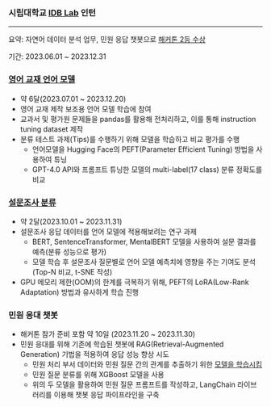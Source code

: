 ### 시립대학교 [IDB Lab](https://intelligent-big-data-lab.notion.site) 인턴

---
요약: 자연어 데이터 분석 업무, 민원 응답 챗봇으로 [해커톤 2등 수상](https://kdatascience.kr/conference/event)  

기간: 2023.06.01 ~ 2023.12.31  


### [영어 교재 언어 모델](https://github.com/eunsik-kim/IBDlab_internship/tree/main/survey_classification)

- 약 6달(2023.07.01 ~ 2023.12.20)
- 영어 교재 제작 보조용 언어 모델 학습에 참여
- 교과서 및 평가원 문제들을 pandas를 활용해 전처리하고, 이를 통해 instruction tuning dataset 제작
- 분류 테스트 과제(Tips)를 수행하기 위해 모델을 학습하고 비교 평가를 수행
    - 언어모델을 Hugging Face의 PEFT(Parameter Efficient Tuning) 방법을 사용하여 튜닝
    - GPT-4.0 API와 프롬프트 튜닝한 모델의 multi-label(17 class) 분류 정확도를 비교

### [설문조사 분류](https://github.com/eunsik-kim/IBDlab_internship/tree/main/survey_classification)

- 약 2달(2023.10.01 ~ 2023.11.31)
- 설문조사 응답 데이터를 언어 모델에 적용해보려는 연구 과제
    - BERT, SentenceTransformer, MentalBERT 모델을 사용하여 설문 결과를 예측(분류 성능으로 평가)
    - 모델 학습 후 설문조사 질문별로 언어 모델 예측치에 영향을 주는 기여도 분석(Top-N 비교, t-SNE 작성)
- GPU 메모리 제한(OOM)의 한계를 극복하기 위해, PEFT의 LoRA(Low-Rank Adaptation) 방법과 유사하게 학습 진행

### 민원 응대 챗봇

- 해커톤 참가 준비 포함 약 10일 (2023.11.20 ~ 2023.11.30)
- 민원 응대를 위해 기존에 학습된 챗봇에 RAG(Retrieval-Augmented Generation) 기법을 적용하여 응답 성능 향상 시도
    - 민원 처리 부서 데이터와 민원 질문 간의 관계를 추출하기 위한 [모델을 학습시킴](https://huggingface.co/marigold334/KR-SBERT-V40K-klueNLI-augSTS-ft)
    - 민원 질문 분류를 위해 XGBoost 모델을 사용
    - 위의 두 모델을 활용하여 민원 질문 프롬프트를 작성하고, LangChain 라이브러리를 이용해 챗봇 응답 파이프라인을 구축
